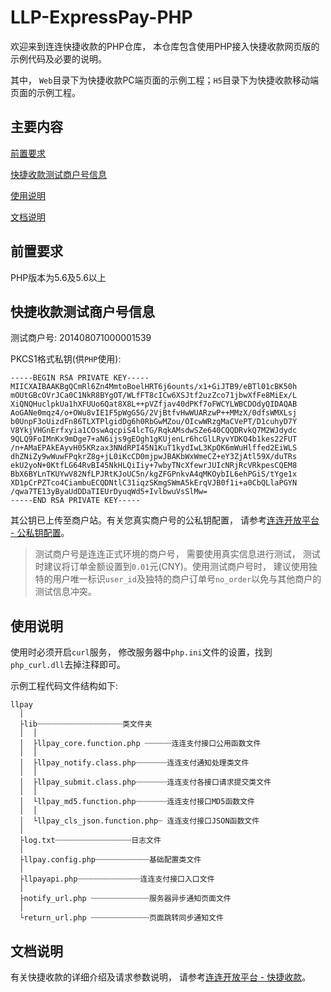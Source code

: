 # LLP-ExpressPay-PHP

欢迎来到连连快捷收款的PHP仓库， 本仓库包含使用PHP接入快捷收款网页版的示例代码及必要的说明。

其中， ```Web```目录下为快捷收款PC端页面的示例工程；```H5```目录下为快捷收款移动端页面的示例工程。

## 主要内容

[前置要求](#前置要求)

[快捷收款测试商户号信息](#快捷收款测试商户号信息)

[使用说明](#使用说明)

[文档说明](#文档说明)

## 前置要求

PHP版本为5.6及5.6以上

## 快捷收款测试商户号信息

测试商户号: 201408071000001539

PKCS1格式私钥(供```PHP```使用): 

```text
-----BEGIN RSA PRIVATE KEY-----
MIICXAIBAAKBgQCmRl6Zn4MmtoBoelHRT6j6ounts/x1+GiJTB9/eBTl01cBK50h
mOUtGBcOVrJCa0C1NkR8BYgOT/WLfFT8cICw6XSJtf2uzZco71jbwXfFe8MiEx/L
XiQNQHuclpkUa1hXFUUo6Qat8X8L++pVZfjav40dPKf7oFWCYLWBCDOdyQIDAQAB
AoGANe0mqz4/o+OWu8vIE1F5pWgG5G/2VjBtfvHwWUARzwP++MMzX/0dfsWMXLsj
b0UnpF3oUizdFn86TLXTPlgidDg6h0RbGwMZou/OIcwWRzgMaCVePT/D1cuhyD7Y
V8YkjVHGnErfxyia1COswAqcpiS4lcTG/RqkAMsdwSZe640CQQDRvkQ7M2WJdydc
9QLQ9FoIMnKx9mDge7+aN6ijs9gEOgh1gKUjenLr6hcGlLRyvYDKQ4b1kes22FUT
/n+AMaEPAkEAyvH05KRzax3NNdRPI45N1KuT1kydIwL3KpOK6mWuHlffed2EiWLS
dhZNiZy9wWuwFPqkrZ8g+jL0iKcCD0mjpwJBAKbWxWmeCZ+eY3ZjAtl59X/duTRs
ekU2yoN+0KtfLG64RvBI45NkHLQiIiy+7wbyTNcXfewrJUIcNRjRcVRkpesCQEM8
BbX6BYLnTKUYwV82NfLPJRtKJoUC5n/kgZFGPnkvA4qMKOybIL6ehPGiS/tYge1x
XD1pCrPZTco4CiambuECQDNtlC31iqzSKmgSWmA5kErqVJB0f1i+a0CbQLlaPGYN
/qwa7TE13yByaUdDDaTIEUrDyuqWd5+IvlbwuVsSlMw=
-----END RSA PRIVATE KEY-----
```

其公钥已上传至商户站。有关您真实商户号的公私钥配置， 请参考[连连开放平台 - 公私钥配置](https://open.lianlianpay-inc.com/docs/development/signature-key-generation)。

> 测试商户号是连连正式环境的商户号， 需要使用真实信息进行测试， 测试时建议将订单金额设置到```0.01```元(CNY)。使用测试商户号时， 建议使用独特的用户唯一标识```user_id```及独特的商户订单号```no_order```以免与其他商户的测试信息冲突。

## 使用说明

使用时必须开启```curl```服务， 修改服务器中```php.ini```文件的设置，找到```php_curl.dll```去掉注释即可。

示例工程代码文件结构如下:

```text
llpay
  │
  ├lib┈┈┈┈┈┈┈┈┈┈┈┈┈┈┈┈┈┈┈类文件夹
  │  │
  │  ├llpay_core.function.php ┈┈┈┈┈┈连连支付接口公用函数文件
  │  │
  │  ├llpay_notify.class.php┈┈┈┈┈┈┈连连支付通知处理类文件
  │  │
  │  ├llpay_submit.class.php┈┈┈┈┈┈┈连连支付各接口请求提交类文件
  │  │
  │  └llpay_md5.function.php┈┈┈┈┈┈┈连连支付接口MD5函数文件
  │  │
  │  └llpay_cls_json.function.php┈ 连连支付接口JSON函数文件
  │
  ├log.txt┈┈┈┈┈┈┈┈┈┈┈┈┈┈┈┈┈日志文件
  │
  ├llpay.config.php┈┈┈┈┈┈┈┈┈┈┈┈基础配置类文件
  │
  ├llpayapi.php┈┈┈┈┈┈┈┈┈┈┈┈┈┈连连支付接口入口文件
  │
  ├notify_url.php ┈┈┈┈┈┈┈┈┈┈┈┈┈服务器异步通知页面文件
  │
  └return_url.php ┈┈┈┈┈┈┈┈┈┈┈┈┈页面跳转同步通知文件
```

## 文档说明

有关快捷收款的详细介绍及请求参数说明， 请参考[连连开放平台 - 快捷收款](https://open.lianlianpay-inc.com/docs/receive-money/express/overview)。